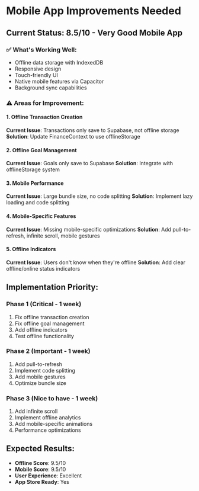 # Mobile App Improvements Needed

## Current Status: 8.5/10 - Very Good Mobile App

### ✅ What's Working Well:
- Offline data storage with IndexedDB
- Responsive design
- Touch-friendly UI
- Native mobile features via Capacitor
- Background sync capabilities

### ⚠️ Areas for Improvement:

#### 1. Offline Transaction Creation
**Current Issue**: Transactions only save to Supabase, not offline storage
**Solution**: Update FinanceContext to use offlineStorage

#### 2. Offline Goal Management  
**Current Issue**: Goals only save to Supabase
**Solution**: Integrate with offlineStorage system

#### 3. Mobile Performance
**Current Issue**: Large bundle size, no code splitting
**Solution**: Implement lazy loading and code splitting

#### 4. Mobile-Specific Features
**Current Issue**: Missing mobile-specific optimizations
**Solution**: Add pull-to-refresh, infinite scroll, mobile gestures

#### 5. Offline Indicators
**Current Issue**: Users don't know when they're offline
**Solution**: Add clear offline/online status indicators

## Implementation Priority:

### Phase 1 (Critical - 1 week)
1. Fix offline transaction creation
2. Fix offline goal management  
3. Add offline indicators
4. Test offline functionality

### Phase 2 (Important - 1 week)
1. Add pull-to-refresh
2. Implement code splitting
3. Add mobile gestures
4. Optimize bundle size

### Phase 3 (Nice to have - 1 week)
1. Add infinite scroll
2. Implement offline analytics
3. Add mobile-specific animations
4. Performance optimizations

## Expected Results:
- **Offline Score**: 9.5/10
- **Mobile Score**: 9.5/10
- **User Experience**: Excellent
- **App Store Ready**: Yes
